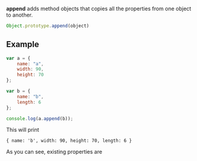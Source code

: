 **append** adds method objects that copies all the properties from one object to
another.

```javascript
Object.prototype.append(object)
```

Example
-------

```javascript
var a = {
	name: "a",
	width: 90,
	height: 70
};

var b = {
	name: "b",
	length: 6
};

console.log(a.append(b));
```

This will print

```
{ name: 'b', width: 90, height: 70, length: 6 }
```

As you can see, existing properties are
